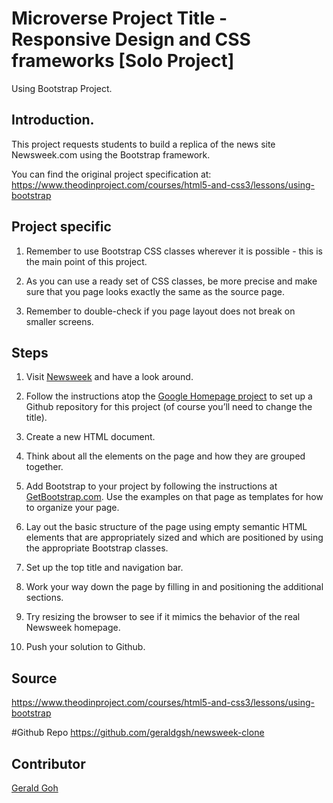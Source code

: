 # Microverse Project Title - Responsive Design and CSS frameworks [Solo Project]
Using Bootstrap Project.

## Introduction.
This project requests students to build a replica of the news site Newsweek.com using the Bootstrap framework.

You can find the original project specification at: https://www.theodinproject.com/courses/html5-and-css3/lessons/using-bootstrap

## Project specific
1. Remember to use Bootstrap CSS classes wherever it is possible - this is the main point of this project.

2. As you can use a ready set of CSS classes, be more precise and make sure that you page looks exactly the same as the source page.

3. Remember to double-check if you page layout does not break on smaller screens.

## Steps
1. Visit [Newsweek](http://www.newsweek.com/) and have a look around.

2. Follow the instructions atop the [Google Homepage project](https://www.theodinproject.com/courses/web-development-101/lessons/html-css) to set up a Github repository for this project (of course you’ll need to change the title).

3. Create a new HTML document.

4. Think about all the elements on the page and how they are grouped together.

5. Add Bootstrap to your project by following the instructions at [GetBootstrap.com](http://getbootstrap.com/getting-started/). Use the examples on that page as templates for how to organize your page.

6. Lay out the basic structure of the page using empty semantic HTML elements that are appropriately sized and which are positioned by using the appropriate Bootstrap classes.

7. Set up the top title and navigation bar.

8. Work your way down the page by filling in and positioning the additional sections.

9. Try resizing the browser to see if it mimics the behavior of the real Newsweek homepage.

10. Push your solution to Github.

## Source
https://www.theodinproject.com/courses/html5-and-css3/lessons/using-bootstrap

#Github Repo
https://github.com/geraldgsh/newsweek-clone

## Contributor
[Gerald Goh](https://github.com/geraldgsh)


